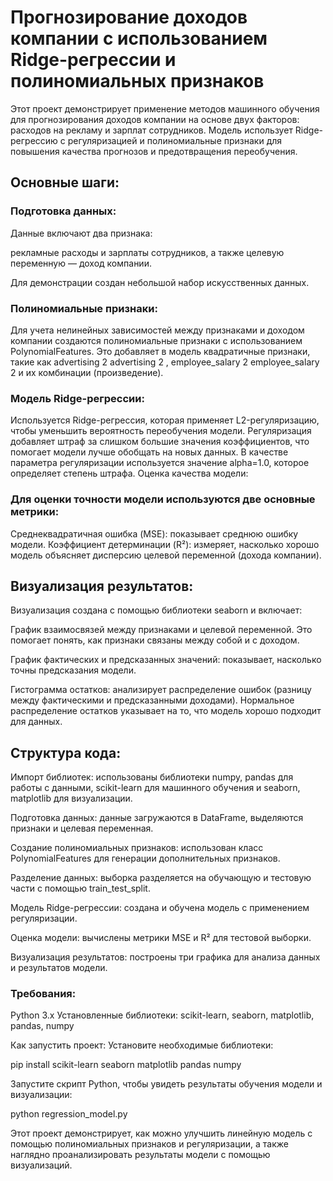 # Прогнозирование доходов компании с использованием Ridge-регрессии и полиномиальных признаков

Этот проект демонстрирует применение методов машинного обучения для прогнозирования доходов компании на основе двух факторов: расходов на рекламу и зарплат сотрудников. Модель использует Ridge-регрессию с регуляризацией и полиномиальные признаки для повышения качества прогнозов и предотвращения переобучения.

## Основные шаги:

### Подготовка данных:

Данные включают два признака: 

рекламные расходы и зарплаты сотрудников, а также целевую переменную — доход компании.


Для демонстрации создан небольшой набор искусственных данных.

### Полиномиальные признаки:

Для учета нелинейных зависимостей между признаками и доходом компании создаются полиномиальные признаки с использованием PolynomialFeatures. Это добавляет в модель квадратичные признаки, такие как 
advertising
2
advertising 
2
 , 
employee_salary
2
employee_salary 
2
  и их комбинации (произведение).
  
### Модель Ridge-регрессии:

Используется Ridge-регрессия, которая применяет L2-регуляризацию, чтобы уменьшить вероятность переобучения модели. Регуляризация добавляет штраф за слишком большие значения коэффициентов, что помогает модели лучше обобщать на новых данных.
В качестве параметра регуляризации используется значение alpha=1.0, которое определяет степень штрафа.
Оценка качества модели:

### Для оценки точности модели используются две основные метрики:

Среднеквадратичная ошибка (MSE): показывает среднюю ошибку модели.
Коэффициент детерминации (R²): измеряет, насколько хорошо модель объясняет дисперсию целевой переменной (дохода компании).

## Визуализация результатов:

Визуализация создана с помощью библиотеки seaborn и включает:

График взаимосвязей между признаками и целевой переменной. Это помогает понять, как признаки связаны между собой и с доходом.


График фактических и предсказанных значений: показывает, насколько точны предсказания модели.


Гистограмма остатков: анализирует распределение ошибок (разницу между фактическими и предсказанными доходами). Нормальное распределение остатков указывает на то, что модель хорошо подходит для данных.


## Структура кода:

Импорт библиотек: использованы библиотеки numpy, pandas для работы с данными, scikit-learn для машинного обучения и seaborn, matplotlib для визуализации.


Подготовка данных: данные загружаются в DataFrame, выделяются признаки и целевая переменная.


Создание полиномиальных признаков: использован класс PolynomialFeatures для генерации дополнительных признаков.


Разделение данных: выборка разделяется на обучающую и тестовую части с помощью train_test_split.


Модель Ridge-регрессии: создана и обучена модель с применением регуляризации.


Оценка модели: вычислены метрики MSE и R² для тестовой выборки.


Визуализация результатов: построены три графика для анализа данных и результатов модели.


### Требования:
Python 3.x
Установленные библиотеки: scikit-learn, seaborn, matplotlib, pandas, numpy


Как запустить проект:
Установите необходимые библиотеки:

pip install scikit-learn seaborn matplotlib pandas numpy


Запустите скрипт Python, чтобы увидеть результаты обучения модели и визуализации:

python regression_model.py


Этот проект демонстрирует, как можно улучшить линейную модель с помощью полиномиальных признаков и регуляризации, а также наглядно проанализировать результаты модели с помощью визуализаций.
